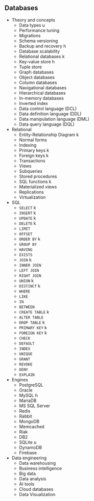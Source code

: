 ## Databases

- Theory and concepts
  - Data types u
  - Performance tuning
  - Migrations
  - Schema versioning
  - Backup and recovery h
  - Database scalability
  - Relational databases k
  - Key-value store h
  - Tuple store
  - Graph databases
  - Object databases
  - Column databases
  - Navigational databases
  - Hierarchical databases
  - In-memory databases
  - Inverted index
  - Data control language (DCL)
  - Data definition language (DDL)
  - Data manipulation language (DML)
  - Data query language (DQL)
- Relational
  - Entity-Relationship Diagram k
  - Normal forms
  - Indexing
  - Primary keys k
  - Foreign keys k
  - Transactions
  - Views
  - Subqueries
  - Stored procedures
  - SQL functions k
  - Materialized views
  - Replications
  - Virtualization
- SQL
  - `SELECT` k
  - `INSERT` k
  - `UPDATE` k
  - `DELETE` k
  - `LIMIT`
  - `OFFSET`
  - `ORDER BY` k
  - `GROUP BY`
  - `HAVING`
  - `EXISTS`
  - `JOIN` k
  - `INNER JOIN`
  - `LEFT JOIN`
  - `RIGHT JOIN`
  - `UNION` k
  - `DISTINCT` k
  - `WHERE`
  - `LIKE`
  - `IN`
  - `BETWEEN`
  - `CREATE TABLE` k
  - `ALTER TABLE`
  - `DROP TABLE` k
  - `PRIMARY KEY` k
  - `FOREIGN KEY` k
  - `CHECK`
  - `DEFAULT`
  - `INDEX`
  - `UNIQUE`
  - `GRANT`
  - `REVOKE`
  - `DENY`
  - `EXPLAIN`
- Engines
  - PostgreSQL
  - Oracle
  - MySQL h
  - MariaDB
  - MS SQL Server
  - Redis
  - Rabbit
  - MongoDB
  - Memcached
  - Riak
  - DB2
  - SQLite u
  - DynamoDB
  - Firebase
- Data engineering
  - Data warehousing
  - Business intelligence
  - Big data
  - Data analysis
  - AI tools
  - Cloud databases
  - Data Visualization
